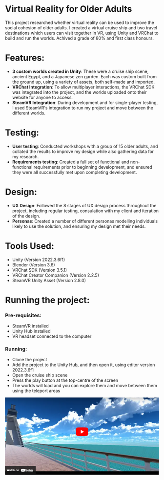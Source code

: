 # Virtual Reality for Older Adults

This project researched whether virtual reality can be used to improve the social cohesion of older adults. I created a virtual cruise ship and two travel destinations which users can visit together in VR, using Unity and VRChat to build and run the worlds. Achived a grade of 80% and first class honours.

# Features:
- **3 custom worlds created in Unity**: These were a cruise ship scene, ancient Egypt, and a Japanese zen garden. Each was custom built from the ground up, using a variety of assets, both self-made and imported.
- **VRChat Integration**: To allow multiplayer interactions, the VRChat SDK was integrated into the project, and the worlds uploaded onto their website for anyone to access.
- **SteamVR Integration**: During development and for single-player testing, I used SteamVR's integration to run my project and move between the different worlds.

# Testing:
- **User testing**: Conducted workshops with a group of 15 older adults, and collated the results to improve my design while also gathering data for my research.
- **Requirements testing**: Created a full set of functional and non-functional requirements prior to beginning development, and ensured they were all successfully met upon completing development.

# Design:
- **UX Design**: Followed the 8 stages of UX design process throughout the project, including regular testing, consulation with my client and iteration of the design.
- **Personas**: Created a number of different personas modelling individuals likely to use the solution, and ensuring my design met their needs.

# Tools Used:
- Unity (Version 2022.3.6f1)
- Blender (Version 3.6)
- VRChat SDK (Version 3.5.1)
- VRChat Creator Companion (Version 2.2.5)
- SteamVR Unity Asset (Version 2.8.0)

# Running the project:
### Pre-requisites:
- SteamVR installed
- Unity Hub installed
- VR headset connected to the computer

### Running:
- Clone the project
- Add the project to the Unity Hub, and then open it, using editor version 2022.3.6f1
- Open the cruise ship scene
- Press the play button at the top-centre of the screen
- The worlds will load and you can explore them and move between them using the teleport areas

[![Watch the video](./Images/Thumbnail.png)](https://youtu.be/7lP1rH4GBLI)
